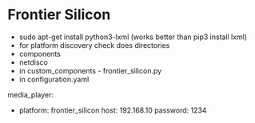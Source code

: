 # Frontier Silicon
 - sudo apt-get install python3-lxml (works better than pip3 install lxml)
 - for platform discovery check does directories
  - components
  - netdisco
 - in custom_components - frontier_silicon.py
 - in configuration.yaml

media_player:
 - platform: frontier_silicon
   host: 192.168.10
   password: 1234

